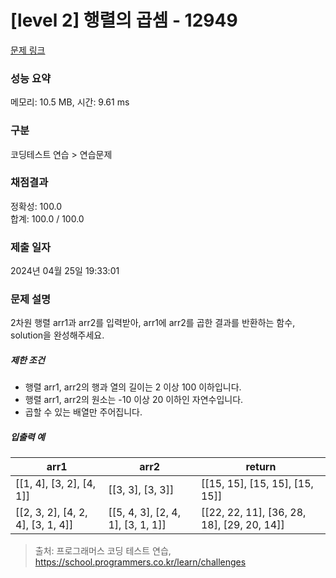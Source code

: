 # [level 2] 행렬의 곱셈 - 12949 

[문제 링크](https://school.programmers.co.kr/learn/courses/30/lessons/12949?language=python3) 

### 성능 요약

메모리: 10.5 MB, 시간: 9.61 ms

### 구분

코딩테스트 연습 > 연습문제

### 채점결과

정확성: 100.0<br/>합계: 100.0 / 100.0

### 제출 일자

2024년 04월 25일 19:33:01

### 문제 설명

<p>2차원 행렬 arr1과 arr2를 입력받아, arr1에 arr2를 곱한 결과를 반환하는 함수, solution을 완성해주세요.</p>

<h5>제한 조건</h5>

<ul>
<li>행렬 arr1, arr2의 행과 열의 길이는 2 이상 100 이하입니다.</li>
<li>행렬 arr1, arr2의 원소는 -10 이상 20 이하인 자연수입니다.</li>
<li>곱할 수 있는 배열만 주어집니다.</li>
</ul>

<h5>입출력 예</h5>
<table class="table">
        <thead><tr>
<th>arr1</th>
<th>arr2</th>
<th>return</th>
</tr>
</thead>
        <tbody><tr>
<td>[[1, 4], [3, 2], [4, 1]]</td>
<td>[[3, 3], [3, 3]]</td>
<td>[[15, 15], [15, 15], [15, 15]]</td>
</tr>
<tr>
<td>[[2, 3, 2], [4, 2, 4], [3, 1, 4]]</td>
<td>[[5, 4, 3], [2, 4, 1], [3, 1, 1]]</td>
<td>[[22, 22, 11], [36, 28, 18], [29, 20, 14]]</td>
</tr>
</tbody>
      </table>

> 출처: 프로그래머스 코딩 테스트 연습, https://school.programmers.co.kr/learn/challenges